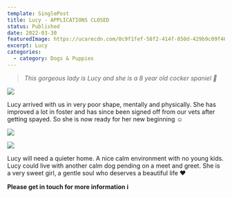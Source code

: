 ```yaml
---
template: SinglePost
title: Lucy - APPLICATIONS CLOSED
status: Published
date: 2022-03-30
featuredImage: https://ucarecdn.com/0c9f1fef-58f2-414f-850d-429b9c09f465/-/crop/450x234/0,192/-/preview/
excerpt: Lucy
categories:
  - category: Dogs & Puppies
---
```

> *This gorgeous lady is Lucy and she is a 8 year old cocker spaniel 🥰*




![](https://ucarecdn.com/f2967dce-54ad-4fb2-bf3e-4e0f6b4cccdd/)

Lucy arrived with us in very poor shape, mentally and physically. She has improved a lot in foster and has since been signed off from our vets after getting spayed. So she is now ready for her new beginning ☺️

![](https://ucarecdn.com/bdd3506a-74f1-4cf6-a5e2-f1d089efc973/)

![](https://ucarecdn.com/77025ba3-bab9-403e-9121-ec82fd977506/)


Lucy will need a quieter home. A nice calm environment with no young kids. Lucy could live with another calm dog pending on a meet and greet. She is a very sweet girl, a gentle soul who deserves a beautiful life ❤️


**Please get in touch for more information ℹ️**